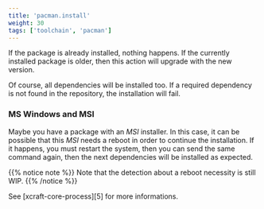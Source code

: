 ```yaml
---
title: 'pacman.install'
weight: 30
tags: ['toolchain', 'pacman']
---
```


If the package is already installed, nothing happens. If the currently installed
package is older, then this action will upgrade with the new version.

Of course, all dependencies will be installed too. If a required dependency is
not found in the repository, the installation will fail.

### MS Windows and MSI

Maybe you have a package with an _MSI_ installer. In this case, it can be
possible that this _MSI_ needs a reboot in order to continue the installation.
If it happens, you must restart the system, then you can send the same command
again, then the next dependencies will be installed as expected.

{{% notice note %}} Note that the detection about a reboot necessity is still
WIP. {{% /notice %}}

See [xcraft-core-process][5] for more informations.
